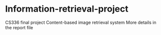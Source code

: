 # Information-retrieval-project
CS336 final project
Content-based image retrieval system
More details in the report file
